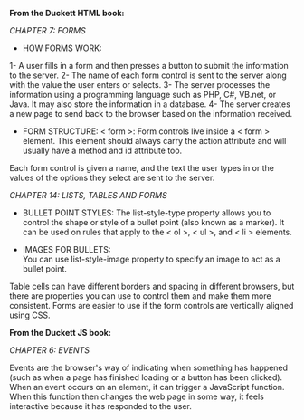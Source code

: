 **From the Duckett HTML book:**

*CHAPTER 7: FORMS*

* HOW FORMS WORK:

1- A user fills in a form and then presses a button to submit the information to the server.
2- The name of each form control is sent to the server along with the value the user enters or selects.
3- The server processes the information using a programming language such as PHP, C#, VB.net, or Java. It may also store the information in a database.
4- The server creates a new page to send back to the browser based on the information received.

* FORM STRUCTURE:
< form >: Form controls live inside a < form > element. This element should always carry the action attribute and will usually have a method and id attribute too. 

Each form control is given a name, and the text the user types in or the values of the options they select are sent to the server.


*CHAPTER 14: LISTS, TABLES AND FORMS*

* BULLET POINT STYLES:
The list-style-type property allows you to control the shape or style of a bullet point (also known as a marker). It can be used on rules that apply to the < ol >, < ul >, and < li > elements.

* IMAGES FOR BULLETS:  
You can use list-style-image property to specify an image to act as a bullet point.
 

Table cells can have different borders and spacing in different browsers, but there are properties you can use to control them and make them more consistent. Forms are easier to use if the form controls are vertically aligned using CSS.


**From the Duckett JS book:**

*CHAPTER 6: EVENTS*

Events are the browser's way of indicating when something has happened (such as when a page has finished loading or a button has been clicked). When an event occurs on an element, it can trigger a JavaScript function. When this function then changes the web page in some way, it feels interactive because it has responded to the user. 


